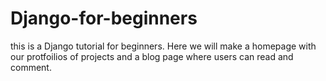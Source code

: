 # Django-for-beginners
this is a Django tutorial for beginners. Here we will make a homepage with our protfoilios of projects and a blog page where users can read and comment. 
